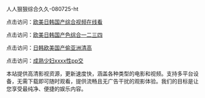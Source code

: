 人人狠狠综合久久-080725-ht

点击访问：<a href="https://bered.pages.dev/">欧美日韩国产综合视频在线看</a>

点击访问：<a href="https://rtj-3zo.pages.dev/">欧美日韩国产色综合一二三四</a>

点击访问：<a href="https://vassv.pages.dev/">日韩欧美国产偷亚洲清高</a>

点击访问：<a href="https://gsd-agv.pages.dev/">成熟少妇xxxx性pp交</a>

本站提供高清影视资源，更新速度快，涵盖各种类型的电影和视频。支持多平台设备，无需下载即可随时观看，提供流畅且无广告干扰的观影体验。我们的目标是让您享受最纯净、便捷的娱乐内容。

<span style="display:none;">[Canonical link](）</span>
